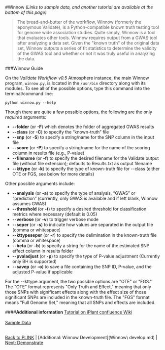 #Winnow
*(Links to sample data, and another tutorial are available at the bottom of this page)*

>The bread-and-butter of the workflow, Winnow (formerly the eponymous Validate), is a Python-compatible known truth testing tool for genome wide association studies. Quite simply, Winnow is a tool that evaluates other tools. 
Winnow requires output from a GWAS tool after analyzing a data set. Given the "known truth" of the original data set, Winnow outputs a series of fit statistics to determine the validity of the GWAS tool and whether or not it was truly useful in analyzing the data.

###Winnow Guide

On the _Validate Workflow v0.5_ Atmosphere instance, the main Winnow program, `winnow.py`, is located in the `/usr/bin` directory along with its modules. To see all of the possible options, type this command into the terminal/command line:

`python winnow.py --help`

Though there are quite a few possible options, the following are the only _required_ arguments: 
* **--folder** (or **-F**) which denotes the folder of aggregated GWAS results
* **--class** (or **-C**) to specify the “known-truth” file
* **--snp** (or **-S**) to specify a string/name for the SNP column in the input file
* **--score** (or **-P**) to specify a string/name for the name of the scoring column in results file (e.g., P-value)
* **--filename** (or **-f**) to specify the desired filename for the Validate output file (without file extension); defaults to Results.txt as output filename
* **--kttype** (or **-k**) to specify the type of known-truth file for --class (either OTE or FGS, see below for more details)

Other possible arguments include:
* **--analysis** (or **-a**) to specify the type of analysis, “GWAS” or “prediction” (currently, only GWAS is available and if left blank, Winnow assumes GWAS)
* **--threshold** (or **-t**) to specify a desired threshold for classification metrics where necessary (default is 0.05)
* **--verbose** (or **-v**) to trigger verbose mode
* **--seper** (or **-s**) to indicate how values are separated in the output file (comma or whitespace)
* **--kttypeseper** (or **-r**) to specify the delimination in the known-truth file (comma or whitespace)
* **--beta** (or **-b**) to specify a string for the name of the estimated SNP effect column in results folder
* **--pvaladjust** (or **-p**) to specify the type of P-value adjustment (Currently only BH is supported)
* **--savep** (or **-o**) to save a file containing the SNP ID, P-value, and the adjusted P-value if applicable

For the --kttype argument, the two possible options are "OTE" or "FGS." The "OTE" format represents "Only Truth and Effect," meaning that only those SNPs with significant effects along with the effect size of those significant SNPs are included in the known-truth file. The "FGS" format means "Full Genome Set," meaning that all SNPs and effects are included.  

####**Additional information** 
[Tutorial on iPlant confluence Wiki](https://pods.iplantcollaborative.org/wiki/display/TUT/Winnow)<br></br>
[Sample Data](http://datacommons.cyverse.org/browse/iplant/home/shared/iplantcollaborative/example_data/Validate/Validate_Test_Data)<br></br>


[Back to PLINK](PLINK.md) | [Additional: Winnow Development](Winnow\ develop.md) | [Next: Demonstrate](Demonstrate.md)
